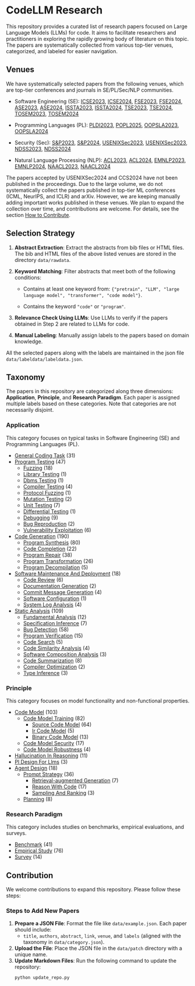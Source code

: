 # CodeLLM Research

This repository provides a curated list of research papers focused on Large Language Models (LLMs) for code. It aims to facilitate researchers and practitioners in exploring the rapidly growing body of literature on this topic. The papers are systematically collected from various top-tier venues, categorized, and labeled for easier navigation.

## Venues

We have systematically selected papers from the following venues, which are top-tier conferences and journals in SE/PL/Sec/NLP communities.

- Software Engineering (SE): [ICSE2023](data/papers/venues/ICSE2023/README.md), [ICSE2024](data/papers/venues/ICSE2024/README.md), [FSE2023](data/papers/venues/FSE2023/README.md), [FSE2024](data/papers/venues/FSE2024/README.md), [ASE2023](data/papers/venues/ASE2023/README.md), [ASE2024](data/papers/venues/ASE2024/README.md), [ISSTA2023](data/papers/venues/ISSTA2023/README.md), [ISSTA2024](data/papers/venues/ISSTA2024/README.md), [TSE2023](data/papers/venues/TSE2023/README.md), [TSE2024](data/papers/venues/TSE2024/README.md), [TOSEM2023](data/papers/venues/TOSEM2023/README.md), [TOSEM2024](data/papers/venues/TOSEM2024/README.md)

- Programming Languages (PL): [PLDI2023](data/papers/venues/PLDI2023/README.md), [POPL2025](data/papers/venues/POPL2025/README.md), [OOPSLA2023](data/papers/venues/OOPSLA2023/README.md), [OOPSLA2024](data/papers/venues/OOPSLA2024/README.md)

- Security (Sec): [S&P2023](data/papers/venues/S&P2023/README.md), [S&P2024](data/papers/venues/S&P2024/README.md), [USENIXSec2023](data/papers/venues/USENIXSec2023/README.md), [USENIXSec2023](data/papers/venues/USENIXSec2023/README.md), [NDSS2023](data/papers/venues/NDSS2023/README.md), [NDSS2024](data/papers/venues/NDSS2024/README.md)

- Natural Language Processing (NLP): [ACL2023](data/papers/venues/ACL2023/README.md), [ACL2024](data/papers/venues/ACL2024/README.md), [EMNLP2023](data/papers/venues/EMNLP2023/README.md), [EMNLP2024](data/papers/venues/EMNLP2024/README.md), [NAACL2023](data/papers/venues/NAACL2023/README.md), [NAACL2024](data/papers/venues/NAACL2024/README.md)

The papers accepted by USENIXSec2024 and CCS2024 have not been published in the proceedings. Due to the large volume, we do not systematically collect the papers published in top-tier ML conferences (ICML, NeurIPS, and ICLR) and arXiv. However, we are keeping manually adding important works published in these venues. We plan to expand the collection over time, and contributions are welcome. For details, see the section [How to Contribute](#3-contribution).


## Selection Strategy

1. **Abstract Extraction**: Extract the abstracts from bib files or HTML files. The bib and HTML files of the above listed venues are stored in the directory `data/rawdata`.

2. **Keyword Matching**: Filter abstracts that meet both of the following conditions:

   - Contains at least one keyword from: `{"pretrain", "LLM", "large language model", "transformer", "code model"}`.

   - Contains the keyword `"code"` or `"program"`.

3. **Relevance Check Using LLMs**: Use LLMs to verify if the papers obtained in Step 2 are related to LLMs for code.

4. **Manual Labeling**: Manually assign labels to the papers based on domain knowledge.

All the selected papers along with the labels are maintained in the json file `data/labeldata/labeldata.json`.

## Taxonomy

The papers in this repository are categorized along three dimensions: **Application**, **Principle**, and **Research Paradigm**. Each paper is assigned multiple labels based on these categories. Note that categories are not necessarily disjoint.

### Application

This category focuses on typical tasks in Software Engineering (SE) and Programming Languages (PL).

- [General Coding Task](data/papers/labels/general_coding_task.md)   (31)
- [Program Testing](data/papers/labels/program_testing.md)   (47)
  - [Fuzzing](data/papers/labels/fuzzing.md)   (18)
  - [Library Testing](data/papers/labels/library_testing.md)   (1)
  - [Dbms Testing](data/papers/labels/DBMS_testing.md)   (1)
  - [Compiler Testing](data/papers/labels/compiler_testing.md)   (4)
  - [Protocol Fuzzing](data/papers/labels/protocol_fuzzing.md)   (1)
  - [Mutation Testing](data/papers/labels/mutation_testing.md)   (2)
  - [Unit Testing](data/papers/labels/unit_testing.md)   (7)
  - [Differential Testing](data/papers/labels/differential_testing.md)   (1)
  - [Debugging](data/papers/labels/debugging.md)   (9)
  - [Bug Reproduction](data/papers/labels/bug_reproduction.md)   (2)
  - [Vulnerability Exploitation](data/papers/labels/vulnerability_exploitation.md)   (6)
- [Code Generation](data/papers/labels/code_generation.md)   (190)
  - [Program Synthesis](data/papers/labels/program_synthesis.md)   (80)
  - [Code Completion](data/papers/labels/code_completion.md)   (22)
  - [Program Repair](data/papers/labels/program_repair.md)   (38)
  - [Program Transformation](data/papers/labels/program_transformation.md)   (26)
  - [Program Decompilation](data/papers/labels/program_decompilation.md)   (5)
- [Software Maintenance And Deployment](data/papers/labels/software_maintenance_and_deployment.md)   (18)
  - [Code Review](data/papers/labels/code_review.md)   (6)
  - [Documentation Generation](data/papers/labels/documentation_generation.md)   (2)
  - [Commit Message Generation](data/papers/labels/commit_message_generation.md)   (4)
  - [Software Configuration](data/papers/labels/software_configuration.md)   (1)
  - [System Log Analysis](data/papers/labels/system_log_analysis.md)   (4)
- [Static Analysis](data/papers/labels/static_analysis.md)   (109)
  - [Fundamental Analysis](data/papers/labels/fundamental_analysis.md)   (12)
  - [Specification Inference](data/papers/labels/specification_inference.md)   (7)
  - [Bug Detection](data/papers/labels/bug_detection.md)   (58)
  - [Program Verification](data/papers/labels/program_verification.md)   (15)
  - [Code Search](data/papers/labels/code_search.md)   (5)
  - [Code Similarity Analysis](data/papers/labels/code_similarity_analysis.md)   (4)
  - [Software Composition Analysis](data/papers/labels/software_composition_analysis.md)   (3)
  - [Code Summarization](data/papers/labels/code_summarization.md)   (8)
  - [Compiler Optimization](data/papers/labels/compiler_optimization.md)   (2)
  - [Type Inference](data/papers/labels/type_inference.md)   (3)

### Principle

This category focuses on model functionality and non-functional properties.

- [Code Model](data/papers/labels/code_model.md)   (103)
  - [Code Model Training](data/papers/labels/code_model_training.md)   (82)
    - [Source Code Model](data/papers/labels/source_code_model.md)   (64)
    - [Ir Code Model](data/papers/labels/IR_code_model.md)   (5)
    - [Binary Code Model](data/papers/labels/binary_code_model.md)   (13)
  - [Code Model Security](data/papers/labels/code_model_security.md)   (17)
  - [Code Model Robustness](data/papers/labels/code_model_robustness.md)   (4)
- [Hallucination In Reasoning](data/papers/labels/hallucination_in_reasoning.md)   (11)
- [Pl Design For Llms](data/papers/labels/PL_design_for_LLMs.md)   (3)
- [Agent Design](data/papers/labels/agent_design.md)   (18)
  - [Prompt Strategy](data/papers/labels/prompt_strategy.md)   (36)
    - [Retrieval-augmented Generation](data/papers/labels/retrieval-augmented_generation.md)   (7)
    - [Reason With Code](data/papers/labels/reason_with_code.md)   (17)
    - [Sampling And Ranking](data/papers/labels/sampling_and_ranking.md)   (3)
  - [Planning](data/papers/labels/planning.md)   (8)

### Research Paradigm

This category includes studies on benchmarks, empirical evaluations, and surveys.

- [Benchmark](data/papers/labels/benchmark.md)   (41)
- [Empirical Study](data/papers/labels/empirical_study.md)   (76)
- [Survey](data/papers/labels/survey.md)   (14)

## Contribution

We welcome contributions to expand this repository. Please follow these steps:

### Steps to Add New Papers
1. **Prepare a JSON File**: Format the file like `data/example.json`. Each paper should include:
   - `title`, `authors`, `abstract`, `link`, `venue`, and `labels` (aligned with the taxonomy in `data/category.json`).
2. **Upload the File**: Place the JSON file in the `data/patch` directory with a unique name.
3. **Update Markdown Files**: Run the following command to update the repository:
   ```bash
   python update_repo.py
